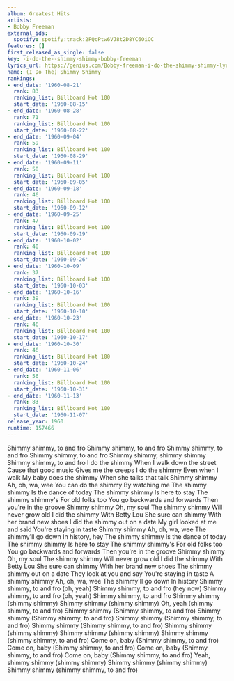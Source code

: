 ```yaml
---
album: Greatest Hits
artists:
- Bobby Freeman
external_ids:
  spotify: spotify:track:2FQcPtw6VJ8t2D8YC6OiCC
features: []
first_released_as_single: false
key: -i-do-the--shimmy-shimmy-bobby-freeman
lyrics_url: https://genius.com/Bobby-freeman-i-do-the-shimmy-shimmy-lyrics
name: (I Do The) Shimmy Shimmy
rankings:
- end_date: '1960-08-21'
  rank: 83
  ranking_list: Billboard Hot 100
  start_date: '1960-08-15'
- end_date: '1960-08-28'
  rank: 71
  ranking_list: Billboard Hot 100
  start_date: '1960-08-22'
- end_date: '1960-09-04'
  rank: 59
  ranking_list: Billboard Hot 100
  start_date: '1960-08-29'
- end_date: '1960-09-11'
  rank: 58
  ranking_list: Billboard Hot 100
  start_date: '1960-09-05'
- end_date: '1960-09-18'
  rank: 46
  ranking_list: Billboard Hot 100
  start_date: '1960-09-12'
- end_date: '1960-09-25'
  rank: 47
  ranking_list: Billboard Hot 100
  start_date: '1960-09-19'
- end_date: '1960-10-02'
  rank: 40
  ranking_list: Billboard Hot 100
  start_date: '1960-09-26'
- end_date: '1960-10-09'
  rank: 37
  ranking_list: Billboard Hot 100
  start_date: '1960-10-03'
- end_date: '1960-10-16'
  rank: 39
  ranking_list: Billboard Hot 100
  start_date: '1960-10-10'
- end_date: '1960-10-23'
  rank: 46
  ranking_list: Billboard Hot 100
  start_date: '1960-10-17'
- end_date: '1960-10-30'
  rank: 46
  ranking_list: Billboard Hot 100
  start_date: '1960-10-24'
- end_date: '1960-11-06'
  rank: 56
  ranking_list: Billboard Hot 100
  start_date: '1960-10-31'
- end_date: '1960-11-13'
  rank: 83
  ranking_list: Billboard Hot 100
  start_date: '1960-11-07'
release_year: 1960
runtime: 157466
---
```

Shimmy shimmy, to and fro
Shimmy shimmy, to and fro
Shimmy shimmy, to and fro
Shimmy shimmy, to and fro
Shimmy shimmy, shimmy shimmy
Shimmy shimmy, to and fro
I do the shimmy
When I walk down the street
Cause that good music
Gives me the creeps
I do the shimmy
Even when I walk
My baby does the shimmy
When she talks that talk
Shimmy shimmy
Ah, oh, wa, wee
You can do the shimmy
By watching me
The shimmy shimmy
Is the dance of today
The shimmy shimmy
Is here to stay
The shimmy shimmy's
For old folks too
You go backwards and forwards
Then you're in the groove
Shimmy shimmy
Oh, my soul
The shimmy shimmy
Will never grow old
I did the shimmy
With Betty Lou
She sure can shimmy
With her brand new shoes
I did the shimmy out on a date
My girl looked at me and said
You're staying in taste
Shimmy shimmy
Ah, oh, wa, wee
The shimmy'll go down
In history, hey
The shimmy shimmy
Is the dance of today
The shimmy shimmy
Is here to stay
The shimmy shimmy's
For old folks too
You go backwards and forwards
Then you're in the groove
Shimmy shimmy
Oh, my soul
The shimmy shimmy
Will never grow old
I did the shimmy
With Betty Lou
She sure can shimmy
With her brand new shoes
The shimmy shimmy out on a date
They look at you and say
You're staying in taste
A shimmy shimmy
Ah, oh, wa, wee
The shimmy'll go down
In history
Shimmy shimmy, to and fro (oh, yeah)
Shimmy shimmy, to and fro (hey now)
Shimmy shimmy, to and fro (oh, yeah)
Shimmy shimmy, to and fro
Shimmy shimmy (shimmy shimmy)
Shimmy shimmy (shimmy shimmy)
Oh, yeah (shimmy shimmy, to and fro)
Shimmy shimmy
(Shimmy shimmy, to and fro)
Shimmy shimmy
(Shimmy shimmy, to and fro)
Shimmy shimmy
(Shimmy shimmy, to and fro)
Shimmy shimmy
(Shimmy shimmy, to and fro)
Shimmy shimmy (shimmy shimmy)
Shimmy shimmy (shimmy shimmy)
Shimmy shimmy (shimmy shimmy, to and fro)
Come on, baby
(Shimmy shimmy, to and fro)
Come on, baby
(Shimmy shimmy, to and fro)
Come on, baby
(Shimmy shimmy, to and fro)
Come on, baby
(Shimmy shimmy, to and fro)
Yeah, shimmy shimmy (shimmy shimmy)
Shimmy shimmy (shimmy shimmy)
Shimmy shimmy (shimmy shimmy, to and fro)

